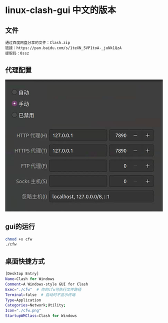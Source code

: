 # linux-clash-gui 中文的版本
## 文件
```bash
通过百度网盘分享的文件：Clash.zip
链接：https://pan.baidu.com/s/1teXN_5VP1toA-_juNk1QzA 
提取码：0ssz
```
## 代理配置
![alt text](image.png)
## gui的运行
```bash
chmod +x cfw
./cfw

```
## 桌面快捷方式
```bash
[Desktop Entry]
Name=Clash for Windows
Comment=A Windows-style GUI for Clash
Exec="./cfw"  # 你的cfw可执行文件路径
Terminal=false  # 启动时不显示终端
Type=Application
Categories=Network;Utility; 
Icon="./cfw.png"  
StartupWMClass=Clash for Windows  
```